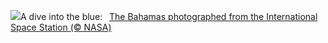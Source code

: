 ![](https://www.bing.com/th?id=OHR.BahamasSpace_EN-US1544254149_UHD.jpg&w=1000)A dive into the blue:&nbsp;&ensp;[The Bahamas photographed from the International Space Station (© NASA)](https://www.bing.com/th?id=OHR.BahamasSpace_EN-US1544254149_UHD.jpg)
<br><br/>
